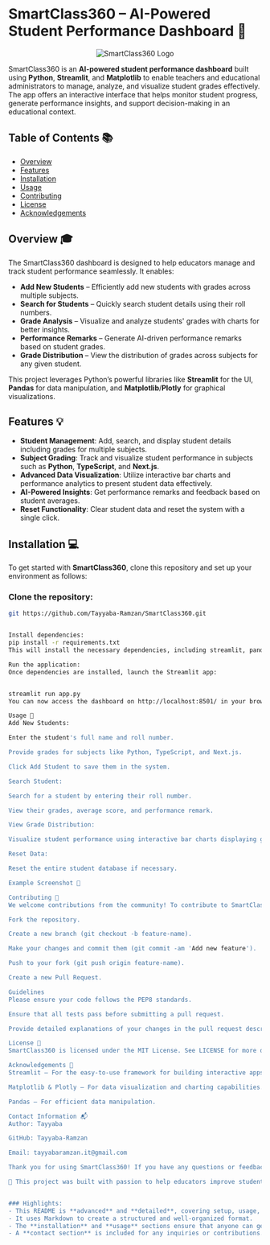 # SmartClass360 – AI-Powered Student Performance Dashboard 🚀

<div style="text-align: center;">
  <img src="https://encrypted-tbn0.gstatic.com/images?q=tbn:ANd9GcSxrvTqqLAGeiQjukNNbfrfEFg0fFVasdomhR-03R80eZlgirO9h4PJWiYqvYYQAV9gZOc&usqp=CAU" alt="SmartClass360 Logo" />
</div>


SmartClass360 is an **AI-powered student performance dashboard** built using **Python**, **Streamlit**, and **Matplotlib** to enable teachers and educational administrators to manage, analyze, and visualize student grades effectively. The app offers an interactive interface that helps monitor student progress, generate performance insights, and support decision-making in an educational context.

## Table of Contents 📚

- [Overview](#overview)
- [Features](#features)
- [Installation](#installation)
- [Usage](#usage)
- [Contributing](#contributing)
- [License](#license)
- [Acknowledgements](#acknowledgements)

## Overview 🎓

The SmartClass360 dashboard is designed to help educators manage and track student performance seamlessly. It enables:

- **Add New Students** – Efficiently add new students with grades across multiple subjects.
- **Search for Students** – Quickly search student details using their roll numbers.
- **Grade Analysis** – Visualize and analyze students' grades with charts for better insights.
- **Performance Remarks** – Generate AI-driven performance remarks based on student grades.
- **Grade Distribution** – View the distribution of grades across subjects for any given student.
  
This project leverages Python’s powerful libraries like **Streamlit** for the UI, **Pandas** for data manipulation, and **Matplotlib**/**Plotly** for graphical visualizations.

## Features 💡

- **Student Management**: Add, search, and display student details including grades for multiple subjects.
- **Subject Grading**: Track and visualize student performance in subjects such as **Python**, **TypeScript**, and **Next.js**.
- **Advanced Data Visualization**: Utilize interactive bar charts and performance analytics to present student data effectively.
- **AI-Powered Insights**: Get performance remarks and feedback based on student averages.
- **Reset Functionality**: Clear student data and reset the system with a single click.

## Installation 💻

To get started with **SmartClass360**, clone this repository and set up your environment as follows:

### Clone the repository:
```bash
git https://github.com/Tayyaba-Ramzan/SmartClass360.git


Install dependencies:
pip install -r requirements.txt
This will install the necessary dependencies, including streamlit, pandas, matplotlib, and plotly.

Run the application:
Once dependencies are installed, launch the Streamlit app:


streamlit run app.py
You can now access the dashboard on http://localhost:8501/ in your browser.

Usage 📝
Add New Students:

Enter the student's full name and roll number.

Provide grades for subjects like Python, TypeScript, and Next.js.

Click Add Student to save them in the system.

Search Student:

Search for a student by entering their roll number.

View their grades, average score, and performance remark.

View Grade Distribution:

Visualize student performance using interactive bar charts displaying grades for each subject.

Reset Data:

Reset the entire student database if necessary.

Example Screenshot 📸

Contributing 🤝
We welcome contributions from the community! To contribute to SmartClass360:

Fork the repository.

Create a new branch (git checkout -b feature-name).

Make your changes and commit them (git commit -am 'Add new feature').

Push to your fork (git push origin feature-name).

Create a new Pull Request.

Guidelines
Please ensure your code follows the PEP8 standards.

Ensure that all tests pass before submitting a pull request.

Provide detailed explanations of your changes in the pull request description.

License 📄
SmartClass360 is licensed under the MIT License. See LICENSE for more details.

Acknowledgements 🙏
Streamlit – For the easy-to-use framework for building interactive apps.

Matplotlib & Plotly – For data visualization and charting capabilities.

Pandas – For efficient data manipulation.

Contact Information 📬
Author: Tayyaba

GitHub: Tayyaba-Ramzan

Email: tayyabaramzan.it@gmail.com

Thank you for using SmartClass360! If you have any questions or feedback, feel free to open an issue or contact me directly. 😊

🚀 This project was built with passion to help educators improve student performance analysis. ✨


### Highlights:
- This README is **advanced** and **detailed**, covering setup, usage, and contribution guidelines.
- It uses Markdown to create a structured and well-organized format.
- The **installation** and **usage** sections ensure that anyone can get started with the project effortlessly.
- A **contact section** is included for any inquiries or contributions.
